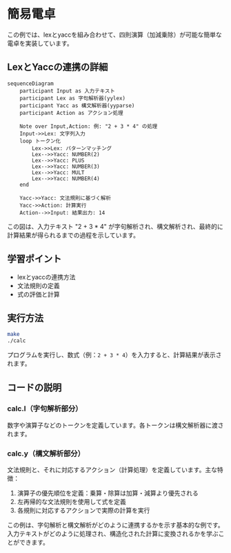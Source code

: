 # 簡易電卓

この例では、lexとyaccを組み合わせて、四則演算（加減乗除）が可能な簡単な電卓を実装しています。

## LexとYaccの連携の詳細

```mermaid
sequenceDiagram
    participant Input as 入力テキスト
    participant Lex as 字句解析器(yylex)
    participant Yacc as 構文解析器(yyparse)
    participant Action as アクション処理
    
    Note over Input,Action: 例: "2 + 3 * 4" の処理
    Input->>Lex: 文字列入力
    loop トークン化
        Lex->>Lex: パターンマッチング
        Lex-->>Yacc: NUMBER(2)
        Lex-->>Yacc: PLUS
        Lex-->>Yacc: NUMBER(3)
        Lex-->>Yacc: MULT
        Lex-->>Yacc: NUMBER(4)
    end
    
    Yacc->>Yacc: 文法規則に基づく解析
    Yacc->>Action: 計算実行
    Action-->>Input: 結果出力: 14
```

この図は、入力テキスト "2 + 3 * 4" が字句解析され、構文解析され、最終的に計算結果が得られるまでの過程を示しています。

## 学習ポイント

- lexとyaccの連携方法
- 文法規則の定義
- 式の評価と計算

## 実行方法

```bash
make
./calc
```

プログラムを実行し、数式（例：`2 + 3 * 4`）を入力すると、計算結果が表示されます。

## コードの説明

### calc.l（字句解析部分）

数字や演算子などのトークンを定義しています。各トークンは構文解析器に渡されます。

### calc.y（構文解析部分）

文法規則と、それに対応するアクション（計算処理）を定義しています。主な特徴：

1. 演算子の優先順位を定義：乗算・除算は加算・減算より優先される
2. 左再帰的な文法規則を使用して式を定義
3. 各規則に対応するアクションで実際の計算を実行

この例は、字句解析と構文解析がどのように連携するかを示す基本的な例です。入力テキストがどのように処理され、構造化された計算に変換されるかを学ぶことができます。
